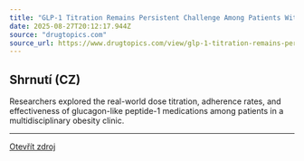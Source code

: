 ```yaml
---
title: "GLP-1 Titration Remains Persistent Challenge Among Patients With Obesity"
date: 2025-08-27T20:12:17.944Z
source: "drugtopics.com"
source_url: https://www.drugtopics.com/view/glp-1-titration-remains-persistent-challenge-among-patients-with-obesity
---
```


## Shrnutí (CZ)
Researchers explored the real-world dose titration, adherence rates, and effectiveness of glucagon-like peptide-1 medications among patients in a multidisciplinary obesity clinic.

---

[Otevřít zdroj](https://www.drugtopics.com/view/glp-1-titration-remains-persistent-challenge-among-patients-with-obesity)
